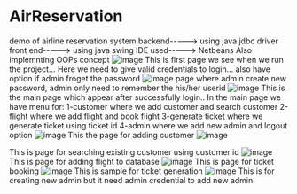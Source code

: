 # AirReservation
demo of airline reservation system backend-----> using java jdbc driver front end-----> using java swing IDE used-----> Netbeans Also implemnting OOPs concept
![image](https://user-images.githubusercontent.com/125260998/222921351-3521a9dd-40b3-47de-83a5-17bd9fcc3f1f.png)
This is first page we see when we run the project... Here we need to give valid credentials to login... also have option if admin froget the password
![image](https://user-images.githubusercontent.com/125260998/222921415-a285dc68-045b-4e3a-82b4-a0761bef51fc.png)
page where admin create new password, admin only need to remember the his/her userid
![image](https://user-images.githubusercontent.com/125260998/222921455-1a84f74a-2d28-478a-be22-7ef5fb265786.png)
This is the main page which appear after successfully login.. In the main page we have menu for: 1-customer where we add customer and search customer 2-flight where we add flight and book flight 3-generate ticket where we generate ticket using ticket id 4-admin where we add new admin and logout option
![image](https://user-images.githubusercontent.com/125260998/222921479-d061429f-4657-4c3e-a8c3-ca21e11c2670.png)
This the page for adding customer
![image](https://user-images.githubusercontent.com/125260998/222921535-c51de87b-5dbb-481b-9181-f4544e949590.png)

This is page for searching existing customer using customer id
 ![image](https://user-images.githubusercontent.com/125260998/222921595-9d09bbb6-8cda-4946-83d5-9db621446cf9.png)
 This is page for adding flight to database
![image](https://user-images.githubusercontent.com/125260998/222921610-eda59592-7c26-4bc6-bf7e-ddec6cce4cdc.png)
This is page for ticket booking
![image](https://user-images.githubusercontent.com/125260998/222921625-6537c35a-aa6b-45be-90ac-834ddf53cd9a.png)
 This is sample for ticket generation
![image](https://user-images.githubusercontent.com/125260998/222921643-b77f9367-e58a-49e6-8f5f-3f9a3c45cf21.png)
This is for creating new admin but it need admin credential to add new admin
